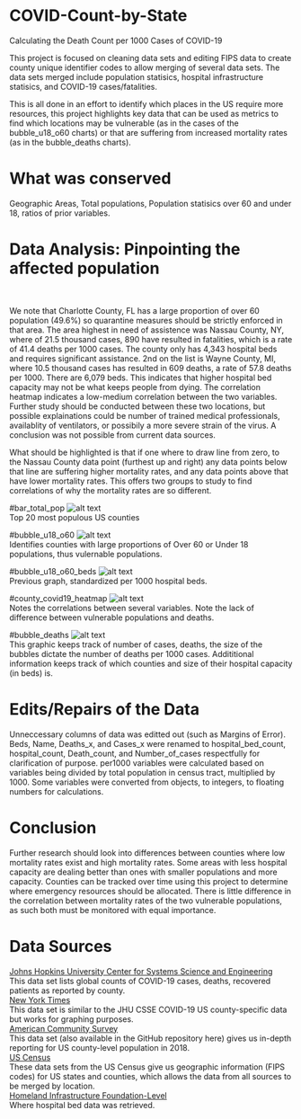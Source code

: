 # COVID-Count-by-State
Calculating the Death Count per 1000 Cases of COVID-19

This project is focused on cleaning data sets and editing FIPS data to create county unique identifier codes to allow merging of several data sets. The data sets merged include population statisics, hospital infrastructure statisics, and COVID-19 cases/fatalities.

This is all done in an effort to identify which places in the US require more resources, this project highlights key data that can be used as metrics to find which locations may be vulnerable (as in the cases of the bubble_u18_o60 charts) or that are suffering from increased mortality rates (as in the bubble_deaths charts).

# What was conserved
Geographic Areas, Total populations, Population statisics over 60 and under 18, ratios of prior variables.

# Data Analysis: Pinpointing the affected population
 </br>
 
 We note that Charlotte County, FL has a large proportion of over 60 population (49.6%) so quarantine measures should be strictly enforced in that area. The area highest in need of assistence was Nassau County, NY, where of 21.5 thousand cases, 890 have resulted in fatalities, which is a rate of 41.4 deaths per 1000 cases. The county only has 4,343 hospital beds and requires significant assistance. 2nd on the list is Wayne County, MI, where 10.5 thousand cases has resulted in 609 deaths, a rate of 57.8 deaths per 1000. There are 6,079 beds. This indicates that higher hospital bed capacity may not be what keeps people from dying. The correlation heatmap indicates a low-medium correlation between the two variables. Further study should be conducted between these two locations, but possible explainations could be number of trained medical professionals, availablity of ventilators, or possibily a more severe strain of the virus. A conclusion was not possible from current data sources.
 
 What should be highlighted is that if one where to draw line from zero, to the Nassau County data point (furthest up and right) any data points below that line are suffering higher mortality rates, and any data points above that have lower mortality rates. This offers two groups to study to find correlations of why the mortality rates are so different.
 
#bar_total_pop
![alt text](https://github.com/Gramir10/COVID-Death-Count/blob/master/bar_total_pop.png)
 </br>
 Top 20 most populous US counties

#bubble_u18_o60
![alt text](https://github.com/Gramir10/COVID-Death-Count/blob/master/bubble_u18_o60.png)
 </br>
Identifies counties with large proportions of Over 60 or Under 18 populations, thus vulernable populations.

#bubble_u18_o60_beds
![alt text](https://github.com/Gramir10/COVID-Death-Count/blob/master/bubble_u18_o60_beds.png)
 </br>
Previous graph, standardized per 1000 hospital beds.

#county_covid19_heatmap
![alt text](https://github.com/Gramir10/COVID-Death-Count/blob/master/county_covid19_heatmapv2.png)
 </br>
Notes the correlations between several variables. Note the lack of difference between vulnerable populations and deaths.

#bubble_deaths
![alt text](https://github.com/Gramir10/COVID-Death-Count/blob/master/bubble_deaths.png)
 </br>
This graphic keeps track of number of cases, deaths, the size of the bubbles dictate the number of deaths per 1000 cases. Addititional information keeps track of which counties and size of their hospital capacity (in beds) is.

# Edits/Repairs of the Data
Unneccessary columns of data was editted out (such as Margins of Error).
Beds, Name, Deaths_x, and Cases_x were renamed to hospital_bed_count, hospital_count, Death_count, and Number_of_cases respectfully for clarification of purpose.
per1000 variables were calculated based on variables being divided by total population in census tract, multiplied by 1000.
Some variables were converted from objects, to integers, to floating numbers for calculations.
</br>

# Conclusion
Further research should look into differences between counties where low mortality rates exist and high mortality rates. Some areas with less hospital capacity are dealing better than ones with smaller populations and more capacity. Counties can be tracked over time using this project to determine where emergency resources should be allocated. There is little difference in the correlation between mortality rates of the two vulnerable populations, as such both must be monitored with equal importance.

# Data Sources
[Johns Hopkins University Center for Systems Science and Engineering](https://github.com/CSSEGISandData/COVID-19)
 </br>
This data set lists global counts of COVID-19 cases, deaths, recovered patients as reported by county.
 </br>
[New York Times](https://github.com/nytimes/covid-19-data)
 </br>
This data set is similar to the JHU CSSE COVID-19 US county-specific data but works for graphing purposes.
 </br>
[American Community Survey](https://data.census.gov/cedsci/table?q=United%20States&g=0100000US,.050000&tid=ACSST5Y2018.S0101&hidePreview=false&vintage=2018&layer=VT_2018_050_00_PY_D1&cid=DP05_0001E&t=Populations%20and%20People)
 </br>
This data set (also available in the GitHub repository here) gives us in-depth reporting for US county-level population in 2018.
 </br>
[US Census](https://www.census.gov/geographies/reference-files/2018/demo/popest/2018-fips.html)
 </br>
These data sets from the US Census give us geographic information (FIPS codes) for US states and counties, which allows the data from all sources to be merged by location.
 </br>
[Homeland Infrastructure Foundation-Level](https://hifld-geoplatform.opendata.arcgis.com/datasets/hospitals)
 </br>
Where hospital bed data was retrieved.

